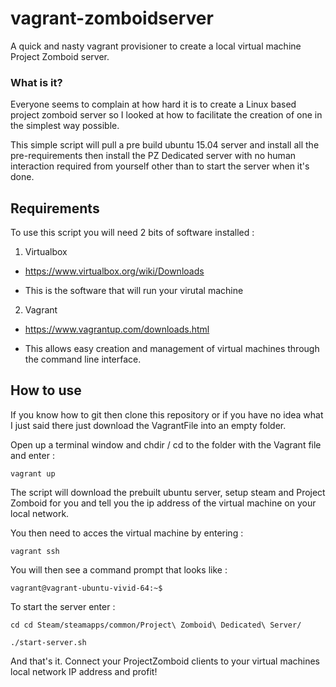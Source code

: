 # vagrant-zomboidserver
A quick and nasty vagrant provisioner to create a local virtual machine Project Zomboid server.

### What is it?

Everyone seems to complain at how hard it is to create a Linux based project zomboid server so I looked at how to facilitate the creation of one in the simplest way possible.

This simple script will pull a pre build ubuntu 15.04 server and install all the pre-requirements then install the PZ Dedicated server with no human interaction required from yourself other than to start the server when it's done.

## Requirements

To use this script you will need 2 bits of software installed : 

1) Virtualbox 

* https://www.virtualbox.org/wiki/Downloads
    
* This is the software that will run your virutal machine
    
    
2) Vagrant

* https://www.vagrantup.com/downloads.html
    
* This allows easy creation and management of virtual machines through the command line interface.
    
## How to use

If you know how to git then clone this repository or if you have no idea what I just said there just download the VagrantFile into an empty folder.

Open up a terminal window and chdir / cd to the folder with the Vagrant file and enter :

    vagrant up

The script will download the prebuilt ubuntu server, setup steam and Project Zomboid for you and tell you the ip address of the virtual machine on your local network.

You then need to acces the virtual machine by entering :

    vagrant ssh

You will then see a command prompt that looks like :

    vagrant@vagrant-ubuntu-vivid-64:~$
    
To start the server enter :

    cd cd Steam/steamapps/common/Project\ Zomboid\ Dedicated\ Server/
    
    ./start-server.sh

And that's it.  Connect your ProjectZomboid clients to your virtual machines local network IP address and profit!
  
